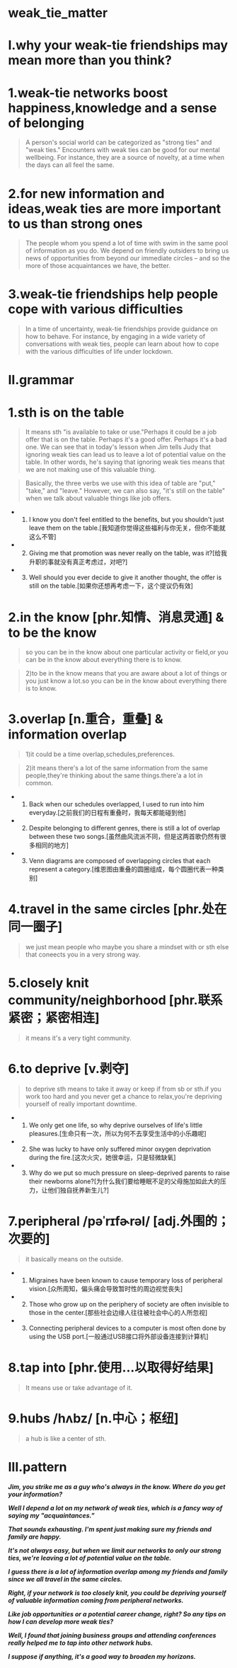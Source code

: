 # weak_tie_matter
# I.why your weak-tie friendships may mean more than you think?
# 1.weak-tie networks boost happiness,knowledge and a sense of belonging
> A person's social world can be categorized as "strong ties" and "weak ties." Encounters with weak ties can be good for our mental wellbeing. For instance, they are a source of novelty, at a time when the days can all feel the same.

# 2.for new information and ideas,weak ties are more important to us than strong ones
> The people whom you spend a lot of time with swim in the same pool of information as you do. We depend on friendly outsiders to bring us news of opportunities from beyond our immediate circles – and so the more of those acquaintances we have, the better. 

# 3.weak-tie friendships help people cope with various difficulties
> In a time of uncertainty, weak-tie friendships provide guidance on how to behave. For instance, by engaging in a wide variety of conversations with weak ties, people can learn about how to cope with the various difficulties of life under lockdown. 

# II.grammar
# 1.sth is on the table
> It means sth "is available to take or use."Perhaps it could be a job offer that is on the table. Perhaps it's a good offer. Perhaps it's a bad one. We can
see that in today's lesson when Jim tells Judy that ignoring weak ties can lead us to leave a lot of potential value on the table. In other words, he's saying that ignoring weak ties means that we are not making use of
this valuable thing.

> Basically, the three verbs we use with this idea of table are "put," "take," and "leave." However, we can also say, "it's still on the table" when we talk about valuable things like job offers.

- 1. I know you don't feel entitled to the benefits, but you shouldn't just leave them on the table.[我知道你觉得这些福利与你无关，但你不能就这么不管]

- 2. Giving me that promotion was never really on the table, was it?[给我升职的事就没有真正考虑过，对吧?]

- 3. Well should you ever decide to give it another thought, the offer is still on the table.[如果你还想再考虑一下，这个提议仍有效]

# 2.in the know [phr.知情、消息灵通] & to be the know
> so you can be in the know about one particular activity or field,or you can be in the know about everything there is to know.

> 2)to be in the know means that you are aware about a lot of things or you just know a lot.so you can be in the know about everything there is to know.

# 3.overlap [n.重合，重叠] & information overlap
> 1)it could be a time overlap,schedules,preferences.

> 2)it means there's a lot of the same information from the same people,they're thinking about the same things.there'a a lot in common.

- 1. Back when our schedules overlapped, I used to run into him everyday.[之前我们的日程有重叠时，我每天都能碰到他]

- 2. Despite belonging to different genres, there is still a lot of overlap between these two songs.[虽然曲风流派不同，但是这两首歌仍然有很多相同的地方]

- 3. Venn diagrams are composed of overlapping circles that each represent a category.[维恩图由重叠的圆圈组成，每个圆圈代表一种类别]

# 4.travel in the same circles [phr.处在同一圈子]
> we just mean people who maybe you share a mindset with or sth else that coneects you in a very strong way.

# 5.closely knit community/neighborhood [phr.联系紧密；紧密相连]
> it means it's a very tight community. 

# 6.to deprive [v.剥夺]
> to deprive sth means to take it away or keep if from sb or sth.if you work too hard and you never get a chance to relax,you're depriving yourself of really important downtime.

- 1. We only get one life, so why deprive ourselves of life's little pleasures.[生命只有一次，所以为何不去享受生活中的小乐趣呢]

- 2. She was lucky to have only suffered minor oxygen deprivation during the fire.[这次火灾，她很幸运，只是轻微缺氧]

- 3. Why do we put so much pressure on sleep-deprived parents to raise their newborns alone?[为什么我们要给睡眠不足的父母施加如此大的压力，让他们独自抚养新生儿?]

# 7.peripheral /pəˈrɪfɚrəl/ [adj.外围的；次要的]
> it basically means on the outside.

- 1. Migraines have been known to cause temporary loss of peripheral vision.[众所周知，偏头痛会导致暂时性的周边视觉丧失]

- 2. Those who grow up on the periphery of society are often invisible to those in the center.[那些社会边缘人往往被社会中心的人所忽视]

- 3. Connecting peripheral devices to a computer is most often done by using the USB port.[一般通过USB接口将外部设备连接到计算机]

# 8.tap into [phr.使用...以取得好结果]
> It means use or take advantage of it.

# 9.hubs /hʌbz/ [n.中心；枢纽]
> a hub is like a center of sth.

# III.pattern
***Jim, you strike me as a guy who's always in the know. Where do you get your information?***

***Well I depend a lot on my network of weak ties, which is a fancy way of saying my "acquaintances."***

***That sounds exhausting. I'm spent just making sure my friends and family are happy.***

***It's not always easy, but when we limit our networks to only our strong ties, we're leaving a lot of potential value on the table.***

***I guess there is a lot of information overlap among my friends and family since we all travel in the same circles.***

***Right, if your network is too closely knit, you could be depriving yourself of valuable information coming from peripheral networks.***

***Like job opportunities or a potential career change, right? So any tips on how I can develop more weak ties?***

***Well, I found that joining business groups and attending conferences really helped me to tap into other network hubs.***

***I suppose if anything, it's a good way to broaden my horizons.***





